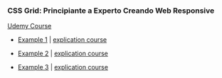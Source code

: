 ### CSS Grid: Principiante a Experto Creando Web Responsive

[Udemy Course](https://www.udemy.com/course/css-grid-principiante-a-experto-creando-web-responsive/)


- [Example 1](https://sergiolopeztapia.github.io/course-css-grid/example_1) | [explication course](https://www.udemy.com/course/css-grid-principiante-a-experto-creando-web-responsive/learn/lecture/13967734#overview)

- [Example 2](https://sergiolopeztapia.github.io/course-css-grid/example_2) | [explication course](https://www.udemy.com/course/css-grid-principiante-a-experto-creando-web-responsive/learn/lecture/13968034#overview)


- [Example 3](https://sergiolopeztapia.github.io/course-css-grid/example_3) | [explication course](https://www.udemy.com/course/css-grid-principiante-a-experto-creando-web-responsive/learn/lecture/14179091#overview)

